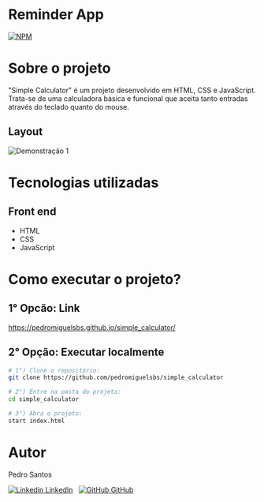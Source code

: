 # Reminder App
[![NPM](https://img.shields.io/npm/l/react)](https://github.com/pedromiguelsbs/simple_calculator/blob/master/LICENSE) 

# Sobre o projeto

"Simple Calculator" é um projeto desenvolvido em HTML, CSS e JavaScript. Trata-se de uma calculadora básica e funcional que aceita tanto entradas através do teclado quanto do mouse.

## Layout
![Demonstração 1](https://i.imgur.com/7RamCXe.png?1)

# Tecnologias utilizadas
## Front end
- HTML
- CSS
- JavaScript

# Como executar o projeto?
## 1° Opcão: Link
https://pedromiguelsbs.github.io/simple_calculator/

## 2° Opção: Executar localmente
```bash
# 1°) Clone o repositório:
git clone https://github.com/pedromiguelsbs/simple_calculator

# 2°) Entre na pasta do projeto:
cd simple_calculator

# 3°) Abra o projeto:
start index.html
```

# Autor

Pedro Santos

[![Linkedin](https://i.stack.imgur.com/gVE0j.png) LinkedIn](https://www.linkedin.com/in/pedromiguelsbs/)
&nbsp;
[![GitHub](https://i.stack.imgur.com/tskMh.png) GitHub](https://github.com/pedromiguelsbs)
